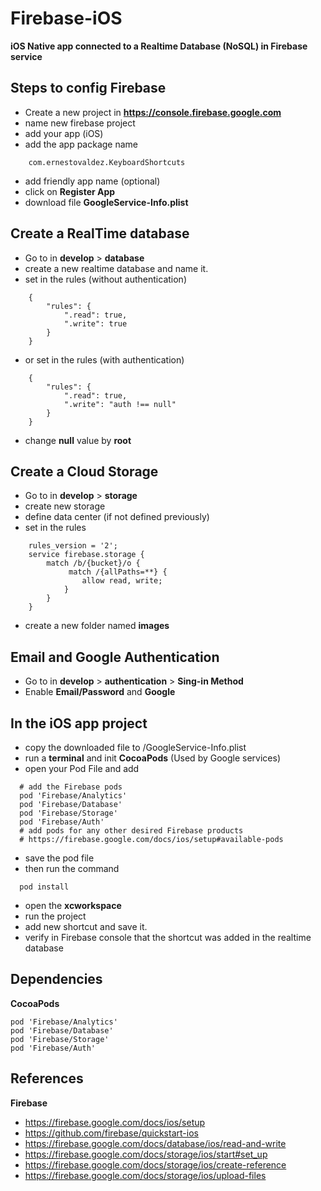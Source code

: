 # Firebase-iOS
**iOS Native app connected to a Realtime Database (NoSQL) in Firebase service**

## Steps to config Firebase

- Create a new project in **https://console.firebase.google.com**
- name new firebase project
- add your app (iOS)
- add the app package name 
```
    com.ernestovaldez.KeyboardShortcuts
```
- add friendly app name (optional)
- click on **Register App**
- download file **GoogleService-Info.plist**

## Create a RealTime database

- Go to in **develop** > **database**
- create a new realtime database and name it.
- set in the rules (without authentication)
```
    {
        "rules": {
            ".read": true,
            ".write": true
        }
    }
```
- or set in the rules (with authentication)
```
    {
        "rules": {
            ".read": true,
            ".write": "auth !== null"
        }
    }
```
- change **null** value by **root**

## Create a Cloud Storage

- Go to in **develop** > **storage**
- create new storage
- define data center (if not defined previously)
- set in the rules
```
    rules_version = '2';
    service firebase.storage {
        match /b/{bucket}/o {
             match /{allPaths=**} {
                allow read, write;
            }
        }
    }
```
- create a new folder named **images**

## Email and Google Authentication

- Go to in **develop** > **authentication** > **Sing-in Method**
- Enable **Email/Password** and **Google**


## In the iOS app project

- copy the downloaded file to <root-project>/GoogleService-Info.plist
- run a **terminal** and init **CocoaPods** (Used by Google services)
- open your Pod File and add
```
  # add the Firebase pods
  pod 'Firebase/Analytics'
  pod 'Firebase/Database'
  pod 'Firebase/Storage'
  pod 'Firebase/Auth'
  # add pods for any other desired Firebase products
  # https://firebase.google.com/docs/ios/setup#available-pods
```
- save the pod file
- then run the command
```
  pod install  
```
- open the **xcworkspace**
- run the project
- add new shortcut and save it.
- verify in Firebase console that the shortcut was added in the realtime database
  
## Dependencies

**CocoaPods**
```
pod 'Firebase/Analytics'
pod 'Firebase/Database'
pod 'Firebase/Storage'
pod 'Firebase/Auth'
```
  
## References

**Firebase**
- https://firebase.google.com/docs/ios/setup
- https://github.com/firebase/quickstart-ios
- https://firebase.google.com/docs/database/ios/read-and-write
- https://firebase.google.com/docs/storage/ios/start#set_up
- https://firebase.google.com/docs/storage/ios/create-reference
- https://firebase.google.com/docs/storage/ios/upload-files